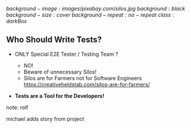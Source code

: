 $background-image:images/pixabay.com/silos.jpg$
$background:black$
$background-size:cover$
$background-repeat:no-repeat$
$class:darkBox$

## Who Should Write Tests?

* ONLY Special E2E Tester / Testing Team ?

    * NO! 
    * Beware of unnecessary Silos!
    * Silos are for Farmers not for Software Engineers
      https://creativeheldstab.com/silos-are-for-farmers/

* **Tests are a Tool for the Developers!**

note:
rolf

michael adds story from project